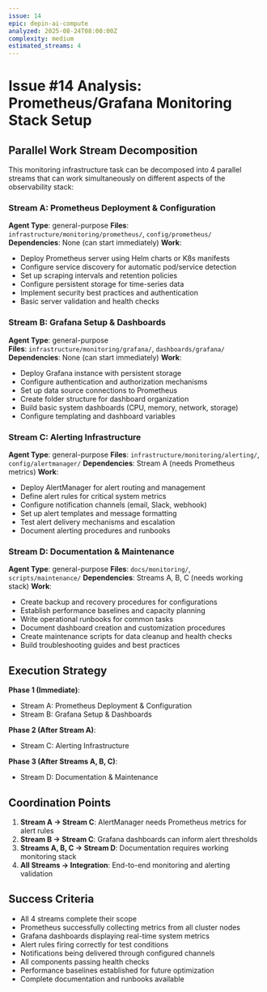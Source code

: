 ```yaml
---
issue: 14
epic: depin-ai-compute
analyzed: 2025-08-24T08:00:00Z
complexity: medium
estimated_streams: 4
---
```


# Issue #14 Analysis: Prometheus/Grafana Monitoring Stack Setup

## Parallel Work Stream Decomposition

This monitoring infrastructure task can be decomposed into 4 parallel streams that can work simultaneously on different aspects of the observability stack:

### Stream A: Prometheus Deployment & Configuration
**Agent Type**: general-purpose
**Files**: `infrastructure/monitoring/prometheus/`, `config/prometheus/`
**Dependencies**: None (can start immediately)
**Work**:
- Deploy Prometheus server using Helm charts or K8s manifests
- Configure service discovery for automatic pod/service detection
- Set up scraping intervals and retention policies
- Configure persistent storage for time-series data
- Implement security best practices and authentication
- Basic server validation and health checks

### Stream B: Grafana Setup & Dashboards
**Agent Type**: general-purpose  
**Files**: `infrastructure/monitoring/grafana/`, `dashboards/grafana/`
**Dependencies**: None (can start immediately)
**Work**:
- Deploy Grafana instance with persistent storage
- Configure authentication and authorization mechanisms
- Set up data source connections to Prometheus
- Create folder structure for dashboard organization
- Build basic system dashboards (CPU, memory, network, storage)
- Configure templating and dashboard variables

### Stream C: Alerting Infrastructure
**Agent Type**: general-purpose
**Files**: `infrastructure/monitoring/alerting/`, `config/alertmanager/`
**Dependencies**: Stream A (needs Prometheus metrics)
**Work**:
- Deploy AlertManager for alert routing and management
- Define alert rules for critical system metrics
- Configure notification channels (email, Slack, webhook)
- Set up alert templates and message formatting
- Test alert delivery mechanisms and escalation
- Document alerting procedures and runbooks

### Stream D: Documentation & Maintenance
**Agent Type**: general-purpose
**Files**: `docs/monitoring/`, `scripts/maintenance/`
**Dependencies**: Streams A, B, C (needs working stack)
**Work**:
- Create backup and recovery procedures for configurations
- Establish performance baselines and capacity planning
- Write operational runbooks for common tasks
- Document dashboard creation and customization procedures
- Create maintenance scripts for data cleanup and health checks
- Build troubleshooting guides and best practices

## Execution Strategy

**Phase 1 (Immediate)**:
- Stream A: Prometheus Deployment & Configuration
- Stream B: Grafana Setup & Dashboards

**Phase 2 (After Stream A)**:
- Stream C: Alerting Infrastructure

**Phase 3 (After Streams A, B, C)**:
- Stream D: Documentation & Maintenance

## Coordination Points

1. **Stream A → Stream C**: AlertManager needs Prometheus metrics for alert rules
2. **Stream B → Stream C**: Grafana dashboards can inform alert thresholds
3. **Streams A, B, C → Stream D**: Documentation requires working monitoring stack
4. **All Streams → Integration**: End-to-end monitoring and alerting validation

## Success Criteria

- All 4 streams complete their scope
- Prometheus successfully collecting metrics from all cluster nodes
- Grafana dashboards displaying real-time system metrics
- Alert rules firing correctly for test conditions
- Notifications being delivered through configured channels
- All components passing health checks
- Performance baselines established for future optimization
- Complete documentation and runbooks available